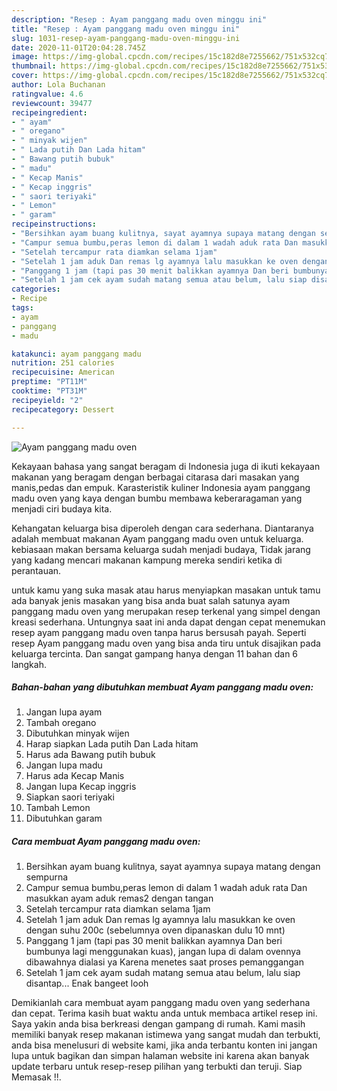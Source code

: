 ```yaml
---
description: "Resep : Ayam panggang madu oven minggu ini"
title: "Resep : Ayam panggang madu oven minggu ini"
slug: 1031-resep-ayam-panggang-madu-oven-minggu-ini
date: 2020-11-01T20:04:28.745Z
image: https://img-global.cpcdn.com/recipes/15c182d8e7255662/751x532cq70/ayam-panggang-madu-oven-foto-resep-utama.jpg
thumbnail: https://img-global.cpcdn.com/recipes/15c182d8e7255662/751x532cq70/ayam-panggang-madu-oven-foto-resep-utama.jpg
cover: https://img-global.cpcdn.com/recipes/15c182d8e7255662/751x532cq70/ayam-panggang-madu-oven-foto-resep-utama.jpg
author: Lola Buchanan
ratingvalue: 4.6
reviewcount: 39477
recipeingredient:
- " ayam"
- " oregano"
- " minyak wijen"
- " Lada putih Dan Lada hitam"
- " Bawang putih bubuk"
- " madu"
- " Kecap Manis"
- " Kecap inggris"
- " saori teriyaki"
- " Lemon"
- " garam"
recipeinstructions:
- "Bersihkan ayam buang kulitnya, sayat ayamnya supaya matang dengan sempurna"
- "Campur semua bumbu,peras lemon di dalam 1 wadah aduk rata Dan masukkan ayam aduk remas2 dengan tangan"
- "Setelah tercampur rata diamkan selama 1jam"
- "Setelah 1 jam aduk Dan remas lg ayamnya lalu masukkan ke oven dengan suhu 200c (sebelumnya oven dipanaskan dulu 10 mnt)"
- "Panggang 1 jam (tapi pas 30 menit balikkan ayamnya Dan beri bumbunya lagi menggunakan kuas), jangan lupa di dalam ovennya dibawahnya dialasi ya Karena menetes saat proses pemanggangan"
- "Setelah 1 jam cek ayam sudah matang semua atau belum, lalu siap disantap... Enak bangeet looh"
categories:
- Recipe
tags:
- ayam
- panggang
- madu

katakunci: ayam panggang madu 
nutrition: 251 calories
recipecuisine: American
preptime: "PT11M"
cooktime: "PT31M"
recipeyield: "2"
recipecategory: Dessert

---
```



![Ayam panggang madu oven](https://img-global.cpcdn.com/recipes/15c182d8e7255662/751x532cq70/ayam-panggang-madu-oven-foto-resep-utama.jpg)

Kekayaan bahasa yang sangat beragam di Indonesia juga di ikuti kekayaan makanan yang beragam dengan berbagai citarasa dari masakan yang manis,pedas dan empuk. Karasteristik kuliner Indonesia ayam panggang madu oven yang kaya dengan bumbu membawa keberaragaman yang menjadi ciri budaya kita.




Kehangatan keluarga bisa diperoleh dengan cara sederhana. Diantaranya adalah membuat makanan Ayam panggang madu oven untuk keluarga. kebiasaan makan bersama keluarga sudah menjadi budaya, Tidak jarang yang kadang mencari makanan kampung mereka sendiri ketika di perantauan.

untuk kamu yang suka masak atau harus menyiapkan masakan untuk tamu ada banyak jenis masakan yang bisa anda buat salah satunya ayam panggang madu oven yang merupakan resep terkenal yang simpel dengan kreasi sederhana. Untungnya saat ini anda dapat dengan cepat menemukan resep ayam panggang madu oven tanpa harus bersusah payah.
Seperti resep Ayam panggang madu oven yang bisa anda tiru untuk disajikan pada keluarga tercinta. Dan sangat gampang hanya dengan 11 bahan dan 6 langkah.


<!--inarticleads1-->

##### Bahan-bahan yang dibutuhkan membuat Ayam panggang madu oven:

1. Jangan lupa  ayam
1. Tambah  oregano
1. Dibutuhkan  minyak wijen
1. Harap siapkan  Lada putih Dan Lada hitam
1. Harus ada  Bawang putih bubuk
1. Jangan lupa  madu
1. Harus ada  Kecap Manis
1. Jangan lupa  Kecap inggris
1. Siapkan  saori teriyaki
1. Tambah  Lemon
1. Dibutuhkan  garam




<!--inarticleads2-->

##### Cara membuat  Ayam panggang madu oven:

1. Bersihkan ayam buang kulitnya, sayat ayamnya supaya matang dengan sempurna
1. Campur semua bumbu,peras lemon di dalam 1 wadah aduk rata Dan masukkan ayam aduk remas2 dengan tangan
1. Setelah tercampur rata diamkan selama 1jam
1. Setelah 1 jam aduk Dan remas lg ayamnya lalu masukkan ke oven dengan suhu 200c (sebelumnya oven dipanaskan dulu 10 mnt)
1. Panggang 1 jam (tapi pas 30 menit balikkan ayamnya Dan beri bumbunya lagi menggunakan kuas), jangan lupa di dalam ovennya dibawahnya dialasi ya Karena menetes saat proses pemanggangan
1. Setelah 1 jam cek ayam sudah matang semua atau belum, lalu siap disantap... Enak bangeet looh




Demikianlah cara membuat ayam panggang madu oven yang sederhana dan cepat. Terima kasih buat waktu anda untuk membaca artikel resep ini. Saya yakin anda bisa berkreasi dengan gampang di rumah. Kami masih memiliki banyak resep makanan istimewa yang sangat mudah dan terbukti, anda bisa menelusuri di website kami, jika anda terbantu konten ini jangan lupa untuk bagikan dan simpan halaman website ini karena akan banyak update terbaru untuk resep-resep pilihan yang terbukti dan teruji. Siap Memasak !!. 

